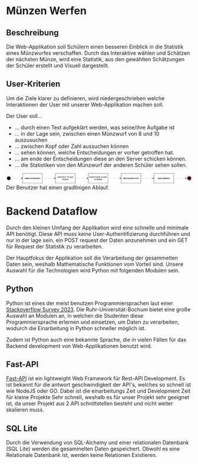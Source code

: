 
# Münzen Werfen

## Beschreibung

Die Web-Applikation soll Schülern einen besseren Einblick in die Statistik eines
Münzwurfes verschaffen. Durch das Interaktive wählen und Schätzen der nächsten Münze, 
wird eine Statistik, aus den gewählten Schätzungen der Schüler erstellt und Visuell dargestellt.

## User-Kriterien
Um die Ziele klarer zu definieren, wird niedergeschrieben welche Interaktionen 
der User mit unserer Web-Applikation machen soll.

Der User soll...
- ... durch einen Text aufgeklärt werden, was seine/ihre Aufgabe ist
- ... in der Lage sein, zwischen einen Münzwurf von 8 und 10 auszusuchen
- ... zwischen Kopf oder Zahl aussuchen können
- ... sehen können, welche Entscheidungen er vorher getroffen hat.
- ... am ende der Entscheidungen diese an den Server schicken können.
- ... die Statistiken von den Münzwurf der anderen Schüler sehen sollen.

![User-flow Diagramm](./docs/Userflow-diagram.svg)
Der Benutzer hat einen gradlinigen Ablauf.

# Backend Dataflow
Durch den kleinen Umfang der Applikation wird eine schnelle und minimale API benötigt. 
Diese API muss keine User-Authentifizierung durchführen und nur in der lage sein, ein 
POST request der Daten anzunehmen und ein GET für Request der Statistik zu verarbeiten.

Der Hauptfokus der Applikation soll die Verarbeitung der gesammelten Daten sein, weshalb 
Mathematische Funktionen vom Vorteil sind. Unsere Auswahl für die Technologien wird Python mit folgenden Modulen sein.

## Python
Python ist eines der meist benutzen Programmiersprachen laut einer 
[Stackoverflow Survey 2023](https://survey.stackoverflow.co/2023/#technology-most-popular-technologies).
Die Ruhr-Universität-Bochum bietet eine große Auswahl an Modulen an, in welchen die Studenten 
diese Programmiersprache erlernen und einsetzen, um Daten zu verarbeiten, wodurch die Einarbeitung in Python 
schneller möglich ist.

Zudem ist Python auch eine bekannte Sprache, die in vielen Fällen für das Backend development von Web-Applikationen 
benutzt wird. 

## Fast-API
[Fast-API](https://fastapi.tiangolo.com) ist ein lightweight Web Framework für Rest-API Development. Es ist bekannt für die 
antwort geschwindigkeit der API's, welches so schnell ist wie NodeJS oder GO. Dabei ist die einarbeitungs Zeit 
und Development Zeit für kleine Projekte Sehr schnell, weshalb es für unser Projekt sehr geeignet ist, da unser 
Projekt aus 2 API schnittstellen besteht und nicht weiter skalieren muss.

## SQL Lite
Durch die Verwendung von SQL-Alchemy und einer relationalen Datenbank (SQL Lite) werden die gesammelten Daten gespeichert.
Obwohl es eine Relationale Datenbank ist, werden keine Relationen Existieren. 








